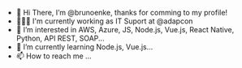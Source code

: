 - 👋 Hi There, I’m @brunoenke, thanks for comming to my profile!
- 👩🏻‍💻  I'm currently working as IT Suport at @adapcon
- 👀 I’m interested in AWS, Azure, JS, Node.js, Vue.js, React Native, Python, API REST, SOAP...
- 🌱 I’m currently learning Node.js, Vue.js...
- 📫 How to reach me ...

<!---
brunoenke/brunoenke is a ✨ special ✨ repository because its `README.md` (this file) appears on your GitHub profile.
You can click the Preview link to take a look at your changes.
--->
